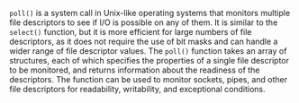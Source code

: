 `poll()` is a system call in Unix-like operating systems that monitors multiple file descriptors to see if I/O is possible on any of them. It is similar to the `select()` function, but it is more efficient for large numbers of file descriptors, as it does not require the use of bit masks and can handle a wider range of file descriptor values. The `poll()` function takes an array of structures, each of which specifies the properties of a single file descriptor to be monitored, and returns information about the readiness of the descriptors. The function can be used to monitor sockets, pipes, and other file descriptors for readability, writability, and exceptional conditions.